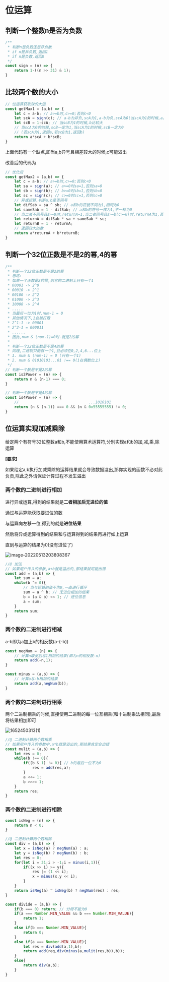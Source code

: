 # 位运算

## 判断一个整数n是否为负数

```js
/**
 * 判断n是负数还是非负数
 * if n是非负数,返回1
 * if n是负数,返回0
 */
const sign = (n) => {
    return 1-((n >> 31) & 1);
}
```

## 比较两个数的大小

```js
// 位运算获取较的大值
const getMax1 = (a,b) => {
    let c = a-b; // a>=b时,c>=0;否则c<0
    let scA = sign(c); // a-b为非负,scA为1,a-b为负,scA为0(当scA为1的时候,a比较大)
    let scB = 1-scA; // 当scB为1的时候,b比较大
    // 当scA为0的时候,scB一定为1,当scA为1的时候,scB一定为0
    // (若scA为1,返回a,若scB为1,返回b)
    return a*scA + b*scB;
}
```

上面代码有一个缺点,即当a,b异号且相差较大的时候,c可能溢出

改善后的代码为

```js
// 优化后
const getMax2 = (a,b) => {
    let c = a-b; // a>=b时,c>=0;否则c<0
    let sa = sign(a); // a>=0时sa=1,否则sa=0
    let sb = sign(b); // b>=0时sb=1,否则sb=0
    let sc = sign(c); // c>=0时sc=1,否则sc=0
    // 异或运算,判断a,b是否同号
    let difSab = sa ^ sb; // a和b的符號不同为1,相同为0
    let sameSab = 1 - difSab; // a和b的符号一样为1,不一样为0
    // 当二者不同号且a>=0时,returnA=1,当二者同号且a>=b(c>=0)时,returnA为1,否则为0
    let returnA = difSab * sa + sameSab * sc;
    let returnB = 1 - returnA;
    // 返回较大的数
    return a*returnA + b*returnB;
}
```

## 判断一个32位正数是不是2的幂,4的幂

```js
/**
 * 判断一个32位正数是不是2的幂
 * 思路:
 * 如果一个正数是2的幂,则它的二进制上只有一个1
 * 00001 -> 2^0
 * 00010 -> 2^1
 * 00100 -> 2^2
 * 01000 -> 2^3
 * 10000 -> 2^4
 * .....
 * 当最后一位为1时,num-1 = 0
 * 其他情况下,1会被打散 
 * 2^1-1 -> 00001
 * 2^2-1 = 000011
 * ......
 * 因此,num & (num-1)=0时.就是2的幂
 * 
 * 判断一个32位正数是不是4的幂
 * 同理,二进制只能有一个1,且必须在0,2,4,6...位上
 * 1. num & (num-1) = 0 (只有一个1)
 * 2. num & 01010101...01 !== 0(1在偶数位上)
 */
// 判断一个数是不是2的幂
const is2Power = (n) => {
    return n & (n-1) === 0;
}

// 判断一个数是不是4的幂
const is4Power = (n) => {
    //                               ...1010101
    return (n & (n-1)) === 0 && (n & 0x55555555) != 0;
}
```

## 位运算实现加减乘除

给定两个有符号32位整数a和b,不能使用算术运算符,分别实现a和b的加,减,乘,除运算

**[要求]**

如果给定a,b执行加减乘除的运算结果就会导致数据溢出,那你实现的函数不必对此负责,除此之外请保证计算过程不发生溢出

### 两个数的二进制进行相加

进行异或运算,得到的结果就是**二者相加后无进位的值**

通过与运算能获取要进位的数

与运算向左移一位,得到的就是**进位结果**

然后将异或运算得到的结果和与运算得到的结果再进行如上运算

直到与运算的结果为0(没有进位了)

![image-20220513203808367](D:\!笔记\!算法\images\image-20220513203808367.png)

```js
//@ 加法
// 如果用户传入的参数,a+b就是溢出的,那结果就可能出错
const add = (a,b) => {
    let sum = a;
    while(b ^= 0){
        // 当与运算的值不为0,一直进行循环
        sum = a ^ b; // 无进位相加的结果
        b = (a & b) << 1; // 进位信息
        a = sum;
    }
    return sum;
}
```

### 两个数的二进制进行相减

a-b即为a加上b的相反数(a-(-b))

```js
const negNum = (n) => {
    // 计算n取反后与1相加的结果(即为n的相反数-n)
    return add(~n,1);
}

const minus = (a,b) => {
    // 计算a与-b相加的结果
    return add(a,negNum(b));
}
```

### 两个数的二进制进行相乘

两个二进制相乘的时候,直接使用二进制的每一位互相乘(和十进制乘法相同),最后将结果相加即可

![1652450313(1)](D:\!笔记\!算法\images\1652450313(1).jpg)

```js
//@ 二进制计算两个数相乘
// 如果用户传入的参数中,a*b就是溢出的,那结果肯定会出错
const mulit = (a,b) => {
    let res = 0;
    while(b !== 0){
        if((b & 1) != 0){ // b的最后一位不为0
            res = add(res,a);
        } 
        a <<= 1;
        b >>>= 1;
    }
    return res;
}
```

### 两个数的二进制进行相除

```js
const isNeg = (n) => {
    return n < 0;
}

//@ 二进制计算两个数相除
const div = (a,b) => {
    let x = isNeg(a) ? negNum(a) : a;
    let y = isNeg(b) ? negNum(b) : b;
    let res = 0;
    for(let i = 31;i > -1;i = minus(i,1)){
        if((x >> i) >= y){
            res |= (1 << i);
            x = minus(x,y << i);
        }
    }
    return isNeg(a) ^ isNeg(b) ? negNum(res) : res;
}

const divide = (a,b) => {
    if(b === 0) return; // 分母不能为0
    if(a === Number.MIN_VALUE && b === Number.MIN_VALUE){
        return 1;
    }
    else if(b === Number.MIN_VALUE){
        return 0;
    }
    else if(a === Number.MIN_VALUE){
        let res = div(add(a,1),b);
        return add(req,div(minus(a,mulit(res,b)),b));
    }
    else{
        return div(a,b);
    }
}
```





